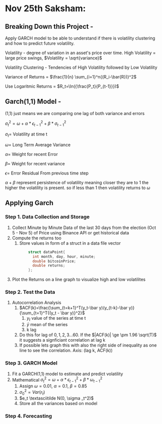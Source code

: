 
# Nov 25th Saksham:

## Breaking Down this Project - 
Apply GARCH model to be able to understand if there is volatility clustering and how to predict future volatility. 

Volatility - degree of variation in an asset's price over time. High Volatility = large price swings, $Volatility = \sqrt{variance}$

Volatility Clustering - Tendencies of High Volatility followed by Low Volatility 

Variance of Returns = $\frac{1}{n} \sum_{i=1}^n{(R_i-\bar{R})}^2$

Use Logaritmic Returns = $R_t=\ln({\frac{P_t}{P_{t-1}}})$

## Garch(1,1) Model - 
(1,1) just means we are comparing one lag of both variance and errors 

$\sigma_t^2=\omega+\alpha*\epsilon_{t-1}^2+\beta*\sigma_{t-1}^2$

$\sigma_t =$ Volatility at time t

$\omega =$ Long Term Average Variance 

$\alpha =$ Weight for recent Error 

$\beta =$ Weight for recent variance

$\epsilon =$ Error Residual From previous time step

$\alpha + \beta$ represent persistence of volatility meaning closer they are to 1 the higher the volatility is present. so if less than 1 then volatility returns to $\omega$

## Applying Garch
### Step 1. Data Collection and Storage
1. Collect Minute by Minute Data of the last 30 days from the election (Oct 5 - Nov 5) of Price using Binance API or get historical data
2. Compute the returns too
    1. Store values in form of a struct in a data file vector<dataPoint>
          ```cpp
              struct dataPoint{
                int month, day, hour, minute;
                double bitcoinPrice;
                double returns;
              };
          ```
3. Plot the Returns on a line graph to visualize high and low volatilites
### Step 2. Test the Data 
1. Autocorrelation Analysis
    1. $ACF(k)=\frac{\sum_{t=k+1}^T(y_t-\bar y)(y_{t-k}-\bar y)}{\sum_{t=1}^T{(y_t - \bar y)}^2}$
        1. $y_t$ value of the series at time t
        2. $\bar y$ mean of the series
        3. k lag
    2. Do this for lag of $0,1,2,3...60$. If the $|ACF(k)| \ge \pm 1.96 \sqrt(T)$ it suggests a signficiant correlation at lag k
    3. If possible lets graph this with also the right side of inequality as one line to see the correlation. Axis: (lag k, ACF(k))
### Step 3. GARCH Model
1. Fit a GARCH(1,1) model to estimate and predict volatility
2. Mathematical $\sigma_t^2=\omega+\alpha*\epsilon_{t-1}^2+\beta*\omega_{t-1}^2$
    1. Assign $\omega=0.01$, $\alpha=0.1$, $\beta = 0.85$
    2. $\sigma_0^2 = Var(r_t)$
    3. $e_t \textasciitilde N(0, \sigma _t^2)$
    4. Store all the variances based on model
### Step 4. Forecasting


